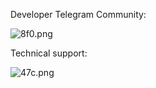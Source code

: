 Developer Telegram Community:

![8f0.png](http://ww1.sinaimg.cn/large/007csy4ply1gf9bqxe74kj30cj0fyjuk.jpg)

Technical support:

![47c.png](http://ww1.sinaimg.cn/large/007csy4ply1gf9bt555bxj30cm0ckgoq.jpg)